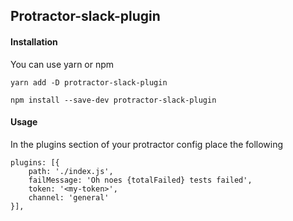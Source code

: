 ## Protractor-slack-plugin

#### Installation

You can use yarn or npm

```
yarn add -D protractor-slack-plugin
```

```
npm install --save-dev protractor-slack-plugin
```

#### Usage

In the plugins section of your protractor config place the following

```
plugins: [{
    path: './index.js',
    failMessage: 'Oh noes {totalFailed} tests failed',
    token: '<my-token>',
    channel: 'general'
}],
```